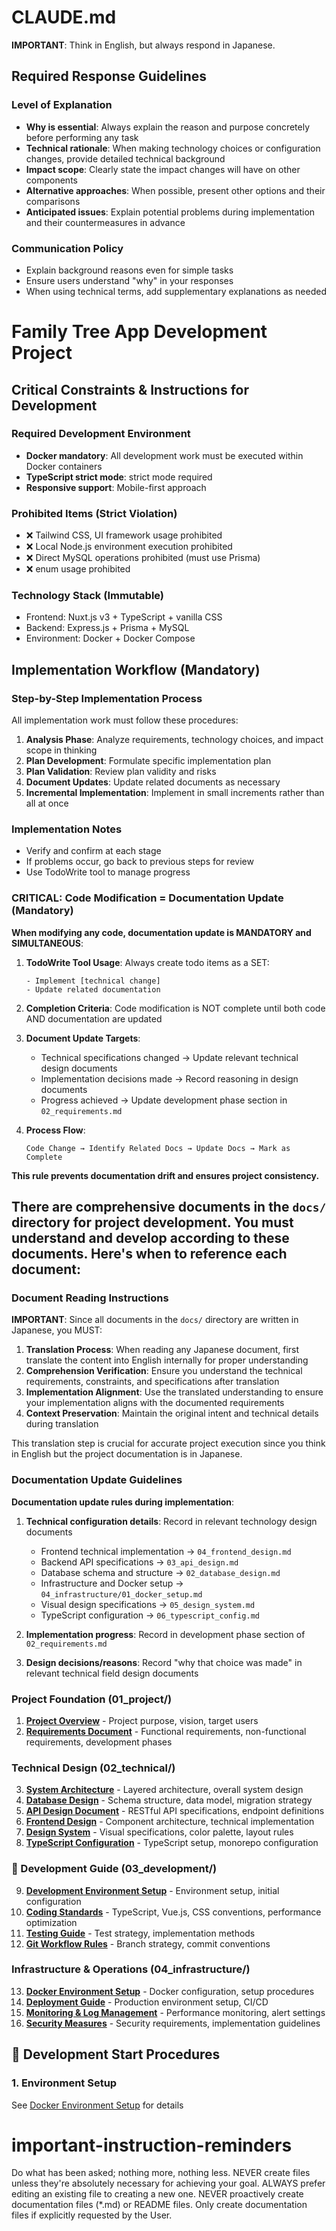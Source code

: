 # CLAUDE.md

**IMPORTANT**: Think in English, but always respond in Japanese.

## Required Response Guidelines

### Level of Explanation

- **Why is essential**: Always explain the reason and purpose concretely before performing any task
- **Technical rationale**: When making technology choices or configuration changes, provide detailed technical background
- **Impact scope**: Clearly state the impact changes will have on other components
- **Alternative approaches**: When possible, present other options and their comparisons
- **Anticipated issues**: Explain potential problems during implementation and their countermeasures in advance

### Communication Policy

- Explain background reasons even for simple tasks
- Ensure users understand "why" in your responses
- When using technical terms, add supplementary explanations as needed

# Family Tree App Development Project

## Critical Constraints & Instructions for Development

### Required Development Environment

- **Docker mandatory**: All development work must be executed within Docker containers
- **TypeScript strict mode**: strict mode required
- **Responsive support**: Mobile-first approach

### Prohibited Items (Strict Violation)

- ❌ Tailwind CSS, UI framework usage prohibited
- ❌ Local Node.js environment execution prohibited
- ❌ Direct MySQL operations prohibited (must use Prisma)
- ❌ enum usage prohibited

### Technology Stack (Immutable)

- Frontend: Nuxt.js v3 + TypeScript + vanilla CSS
- Backend: Express.js + Prisma + MySQL
- Environment: Docker + Docker Compose

## Implementation Workflow (Mandatory)

### Step-by-Step Implementation Process

All implementation work must follow these procedures:

1. **Analysis Phase**: Analyze requirements, technology choices, and impact scope in thinking
2. **Plan Development**: Formulate specific implementation plan
3. **Plan Validation**: Review plan validity and risks
4. **Document Updates**: Update related documents as necessary
5. **Incremental Implementation**: Implement in small increments rather than all at once

### Implementation Notes

- Verify and confirm at each stage
- If problems occur, go back to previous steps for review
- Use TodoWrite tool to manage progress

### **CRITICAL: Code Modification = Documentation Update (Mandatory)**

**When modifying any code, documentation update is MANDATORY and SIMULTANEOUS**:

1. **TodoWrite Tool Usage**: Always create todo items as a SET:

   ```
   - Implement [technical change]
   - Update related documentation
   ```

2. **Completion Criteria**: Code modification is NOT complete until both code AND documentation are updated

3. **Document Update Targets**:
   - Technical specifications changed → Update relevant technical design documents
   - Implementation decisions made → Record reasoning in design documents
   - Progress achieved → Update development phase section in `02_requirements.md`

4. **Process Flow**:
   ```
   Code Change → Identify Related Docs → Update Docs → Mark as Complete
   ```

**This rule prevents documentation drift and ensures project consistency.**

## **There are comprehensive documents in the `docs/` directory for project development. You must understand and develop according to these documents. Here's when to reference each document:**

### Document Reading Instructions

**IMPORTANT**: Since all documents in the `docs/` directory are written in Japanese, you MUST:

1. **Translation Process**: When reading any Japanese document, first translate the content into English internally for proper understanding
2. **Comprehension Verification**: Ensure you understand the technical requirements, constraints, and specifications after translation
3. **Implementation Alignment**: Use the translated understanding to ensure your implementation aligns with the documented requirements
4. **Context Preservation**: Maintain the original intent and technical details during translation

This translation step is crucial for accurate project execution since you think in English but the project documentation is in Japanese.

### Documentation Update Guidelines

**Documentation update rules during implementation**:

1. **Technical configuration details**: Record in relevant technology design documents
   - Frontend technical implementation → `04_frontend_design.md`
   - Backend API specifications → `03_api_design.md`
   - Database schema and structure → `02_database_design.md`
   - Infrastructure and Docker setup → `04_infrastructure/01_docker_setup.md`
   - Visual design specifications → `05_design_system.md`
   - TypeScript configuration → `06_typescript_config.md`

2. **Implementation progress**: Record in development phase section of `02_requirements.md`

3. **Design decisions/reasons**: Record "why that choice was made" in relevant technical field design documents

### Project Foundation (01_project/)

1. **[Project Overview](./docs/01_project/01_overview.md)** - Project purpose, vision, target users
2. **[Requirements Document](./docs/01_project/02_requirements.md)** - Functional requirements, non-functional requirements, development phases

### Technical Design (02_technical/)

3. **[System Architecture](./docs/02_technical/01_architecture.md)** - Layered architecture, overall system design
4. **[Database Design](./docs/02_technical/02_database_design.md)** - Schema structure, data model, migration strategy
5. **[API Design Document](./docs/02_technical/03_api_design.md)** - RESTful API specifications, endpoint definitions
6. **[Frontend Design](./docs/02_technical/04_frontend_design.md)** - Component architecture, technical implementation
7. **[Design System](./docs/02_technical/05_design_system.md)** - Visual specifications, color palette, layout rules
8. **[TypeScript Configuration](./docs/02_technical/06_typescript_config.md)** - TypeScript setup, monorepo configuration

### 👥 Development Guide (03_development/)

9. **[Development Environment Setup](./docs/03_development/01_getting_started.md)** - Environment setup, initial configuration
10. **[Coding Standards](./docs/03_development/02_coding_standards.md)** - TypeScript, Vue.js, CSS conventions, performance optimization
11. **[Testing Guide](./docs/03_development/03_testing_guide.md)** - Test strategy, implementation methods
12. **[Git Workflow Rules](./docs/03_development/04_git_workflow.md)** - Branch strategy, commit conventions

### Infrastructure & Operations (04_infrastructure/)

13. **[Docker Environment Setup](./docs/04_infrastructure/01_docker_setup.md)** - Docker configuration, setup procedures
14. **[Deployment Guide](./docs/04_infrastructure/02_deployment_guide.md)** - Production environment setup, CI/CD
15. **[Monitoring & Log Management](./docs/04_infrastructure/03_monitoring.md)** - Performance monitoring, alert settings
16. **[Security Measures](./docs/04_infrastructure/04_security.md)** - Security requirements, implementation guidelines

## 🔧 Development Start Procedures

### 1. Environment Setup

See [Docker Environment Setup](./docs/04_infrastructure/01_docker_setup.md) for details

# important-instruction-reminders

Do what has been asked; nothing more, nothing less.
NEVER create files unless they're absolutely necessary for achieving your goal.
ALWAYS prefer editing an existing file to creating a new one.
NEVER proactively create documentation files (\*.md) or README files. Only create documentation files if explicitly requested by the User.
